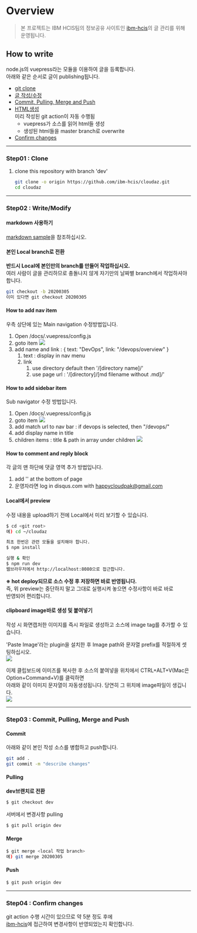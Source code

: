 # Overview 
> 본 프로젝트는 IBM HCIS팀의 정보공유 사이트인 [ibm-hcis](http://ibm-hcis.github.io/)의 글 관리를 위해 운영됩니다.   

## How to write
node.js의 vuepress라는 모듈을 이용하여 글을 등록합니다.  
아래와 같은 순서로 글이 publishing됩니다.  
- [git clone](https://github.com/ibm-hcis/cloudaz#step01--clone)  
- [글 작성/수정](https://github.com/ibm-hcis/cloudaz#step02--writemodify)  
- [Commit, Pulling, Merge and Push](https://github.com/ibm-hcis/cloudaz#step03--commit-pulling-merge-and-push)
- [HTML생성](https://github.com/ibm-hcis/cloudaz/actions)  
  미리 작성된 git action이 자동 수행됨   
  - vuepress가 소스를 읽어 html들 생성  
  - 생성된 html들을 master branch로 overwrite  
- [Confirm changes](https://github.com/ibm-hcis/cloudaz#step04--confirm-changes)

---

### Step01 : Clone
1. clone this repository with branch 'dev'
   ```sh
   git clone -o origin https://github.com/ibm-hcis/cloudaz.git
   cd cloudaz
   ```

---

### Step02 : Write/Modify
#### markdown 사용하기
[markdown sample](https://ibm-hcis.github.io/md-sample)을 참조하십시오.  

#### 본인 Local branch로 전환
   **반드시 Local에 본인만의 branch를 만들어 작업하십시오.**  
   여러 사람이 글을 관리하므로 충돌나지 않게 자기만의 날짜별 branch에서 작업하셔야 합니다.  
   ```sh
   git checkout -b 20200305
   이미 있다면 git checkout 20200305
   ```
#### How to add nav item
우측 상단에 있는 Main navigation 수정방법입니다.  
1. Open /docs/.vuepress/config.js
2. goto item
   ![](./img/2020-03-06-16-24-20.png)
3. add name and link : { text: "DevOps", link: "/devops/overview" }
   1. text : display in nav menu
   2. link
      1. use directory default then '/[directory name]/'
      2. use page url : '/[directory]/[md filename without .md]/'

#### How to add sidebar item
Sub navigator 수정 방법입니다.  
1. Open /docs/.vuepress/config.js
2. goto item
   ![](./img/2020-03-06-16-27-26.png)
3. add match url to nav bar : if devops is selected, then "/devops/"
4. add display name in title
5. children items : title & path in array under children
   ![](./img/2020-03-06-16-29-44.png)

#### How to comment and reply block
각 글의 맨 하단에 댓글 영역 추가 방법입니다.  
1. add '<disqus/>' at the bottom of page
2. 운영자라면 log in disqus.com with happycloudpak@gmail.com

#### Local에서 preview  
수정 내용을 upload하기 전에 Local에서 미리 보기할 수 있습니다.  
```sh
$ cd <git root> 
예) cd ~/cloudaz

최초 한번은 관련 모듈을 설치해야 합니다.  
$ npm install 

실행 & 확인  
$ npm run dev
웹브라우저에서 http://localhost:8080으로 접근합니다.  
```
**※ hot deploy되므로 소스 수정 후 저장하면 바로 반영됩니다.**  
즉, 위 preview는 중단하지 말고 그대로 실행시켜 놓으면 수정사항이 바로 바로  
반영되어 편리합니다.  

#### clipboard image바로 생성 및 붙여넣기  
작성 시 화면캡처한 이미지를 즉시 파일로 생성하고 소스에 image tag를 추가할 수 있습니다.  

'Paste Image'라는 plugin을 설치한 후 Image path와 문자열 prefix를 적절하게 셋팅하십시오.  
![](./img/2020-05-30-14-25-08.png)

이제 클립보드에 이미즈를 복사한 후 소스의 붙여넣을 위치에서 CTRL+ALT+V(Mac은 Option+Command+V)를 클릭하면  
아래와 같이 이미지 문자열이 자동생성됩니다. 당연히 그 위치에 image파일이 생깁니다.  
![](./img/2020-05-30-14-29-46.png)

---

### Step03 : Commit, Pulling, Merge and Push

#### Commit 
아래와 같이 본인 작성 소스를 병합하고 push합니다.  
``` sh
git add .
git commit -m "describe changes"
```
#### Pulling
**dev브랜치로 전환**  
```sh
$ git checkout dev
```
서버에서 변경사항 pulling  
```sh
$ git pull origin dev
```

#### Merge
```sh
$ git merge <local 작업 branch>
예) git merge 20200305
```

#### Push
```sh
$ git push origin dev
```

---

### Step04 : Confirm changes  

git action 수행 시간이 있으므로 약 5분 정도 후에  
[ibm-hcis](http://ibm-hcis.github.io)에 접근하여 변경사항이 반영되었는지 확인합니다.  
   

